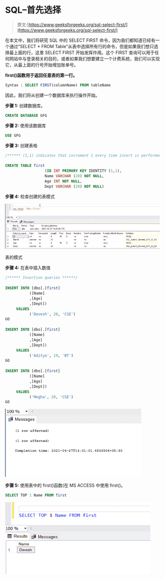 # SQL–首先选择

> 原文:[https://www.geeksforgeeks.org/sql-select-first/](https://www.geeksforgeeks.org/sql-select-first/)

在本文中，我们将研究 SQL 中的 SELECT FIRST 命令，因为我们都知道已经有一个通过“SELECT * FROM Table”从表中选择所有行的命令，但是如果我们想只选择最上面的行，这里 SELECT FIRST 开始发挥作用。这个 FIRST 查询可以用于任何网站中与登录相关的目的，或者如果我们想要建立一个计费系统，我们可以实现它，从最上面的行号开始增加账单号。

**first()函数用于返回任意表的第一行。**

```sql
Syntax : SELECT FIRST(columnName) FROM tableName
```

因此，我们将从创建一个数据库来执行操作开始。

**步骤 1:** 创建数据库。

```sql
CREATE DATABASE GFG
```

**步骤 2:** 使用该数据库

```sql
USE GFG
```

**步骤 3:** 创建表格

```sql
/****** (1,1) indicates that increment 1 every time insert is performed ******/

CREATE TABLE first 
                  (ID INT PRIMARY KEY IDENTITY (1,1),
                  Name VARCHAR (20) NOT NULL,
                  Age INT NOT NULL,
                  Dept VARCHAR (20) NOT NULL)
```

**步骤 4:** 检查创建的表模式

![](img/8d1a299612f6893d070af6ff92f3b6cc.png)

表的模式

**步骤 4:** 在表中插入数值

```sql
/****** Insertion queries ******/

INSERT INTO [dbo].[first]
           ([Name]
           ,[Age]
           ,[Dept])
     VALUES
           ('Devesh', 20, 'CSE')
GO

INSERT INTO [dbo].[first]
           ([Name]
           ,[Age]
           ,[Dept])
     VALUES
           ('Aditya', 19, 'BT')
GO

INSERT INTO [dbo].[first]
           ([Name]
           ,[Age]
           ,[Dept])
     VALUES
           ('Megha', 20, 'CSE')
GO
```

![](img/fc252670db6845d4a4ed6e1ec933a29c.png)

**步骤 5:** 使用表中的 first()函数(在 MS ACCESS 中使用 first()。

```sql
SELECT TOP 1 Name FROM first
```

![](img/5572a2fc5323764c8cf1c2767c759788.png)